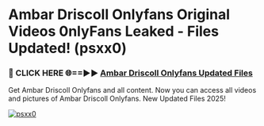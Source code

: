 # Ambar Driscoll Onlyfans Original Videos 0nlyFans Leaked - Files Updated! (psxx0)

<h3>🔴 CLICK HERE 🌐==►► <a href="https://tinyurl.com/ehrbuxhb" rel="nofollow">Ambar Driscoll Onlyfans Updated Files</a></h3>

Get Ambar Driscoll Onlyfans and all content. Now you can access all videos and pictures of Ambar Driscoll Onlyfans. New Updated Files 2025!

[![psxx0](https://i.imgur.com/lVYEuWS.gif)](https://tinyurl.com/ehrbuxhb)
